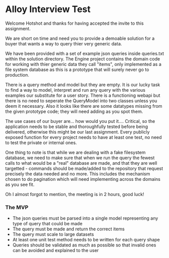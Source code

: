 # Alloy Interview Test

Welcome Hotshot and thanks for having accepted the invite to this assignment.

We are short on time and need you to provide a demoable solution for a buyer that wants a way to query thier very generic data.

We have been provided with a set of example json queries inside queries.txt within the solution directory.  The Engine project contains the domain code for working with thier generic data they call "items", only implemented as a file system database as this is a prototype that will surely never go to production.

There is a query method and model but they are empty.  It is our lucky task to find a way to model, interpret and run any query with the various examples our substitute for a user story.  There is a functioning webapi but there is no need to seperate the QueryModel into two classes unless you deem it necessary.  Also it looks like there are some datatypes missing from the given prototype code; they will need adding as you spot them.

The use cases of our buyer are… how would you put it…. Critical, so the application needs to be stable and thoroughfully tested before being delivered, otherwise this might be our last assignment. Every publicly exposed function for every project needs to have at least one test, no need to test the private or internal ones.

One thing to note is that while we are dealing with a fake filesystem database, we need to make sure that when we run the query the fewest calls to what would be a "real" database are made, and that they are well targetted - commands should be made/added to the repository that request precisely the data needed and no more.  This includes the mechanism chosen to do pagination which will need implementing across the domains as you see fit.

Oh I almost forgot to mention, the meeting is in 2 hours, good luck!

### The MVP

* The json queries must be parsed into a single model representing any type of query that could be made
* The query must be made and return the correct items
* The query must scale to large datasets
* At least one unit test method needs to be written for each query shape
* Queries should be validated as much as possible so that invalid ones can be avoided and explained to the user